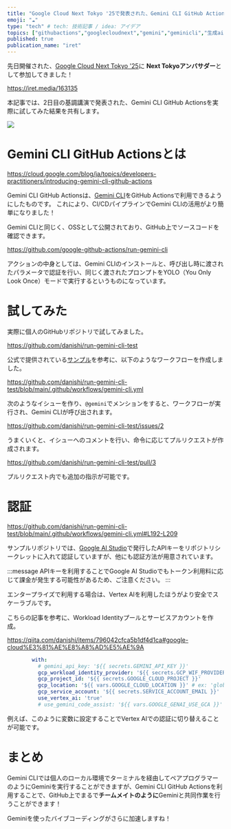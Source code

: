 ```yaml
---
title: "Google Cloud Next Tokyo '25で発表された、Gemini CLI GitHub Actionsを試してみた"
emoji: "☁️"
type: "tech" # tech: 技術記事 / idea: アイデア
topics: ["githubactions","googlecloudnext","gemini","geminicli","生成ai"]
published: true
publication_name: "iret"
---
```


先日開催された、[Google Cloud Next Tokyo '25](https://www.googlecloudevents.com/next-tokyo/)に **Next Tokyoアンバサダー**として参加してきました！

https://iret.media/163135

本記事では、2日目の基調講演で発表された、Gemini CLI GitHub Actionsを実際に試してみた結果を共有します。

![](https://storage.googleapis.com/zenn-user-upload/775c777bc2e8-20250810.png)

# Gemini CLI GitHub Actionsとは

https://cloud.google.com/blog/ja/topics/developers-practitioners/introducing-gemini-cli-github-actions

Gemini CLI GitHub Actionsは、[Gemini CLI](https://cloud.google.com/blog/ja/topics/developers-practitioners/introducing-gemini-cli)をGitHub Actionsで利用できるようにしたものです。
これにより、CI/CDパイプラインでGemini CLIの活用がより簡単になりました！

Gemini CLIと同じく、OSSとして公開されており、GitHub上でソースコードを確認できます。

https://github.com/google-github-actions/run-gemini-cli

アクションの中身としては、Gemini CLIのインストールと、呼び出し時に渡されたパラメータで認証を行い、同じく渡されたプロンプトをYOLO（You Only Look Once）モードで実行するというものになっています。

# 試してみた
実際に個人のGitHubリポジトリで試してみました。

https://github.com/danishi/run-gemini-cli-test

公式で提供されている[サンプル](https://github.com/google-github-actions/run-gemini-cli/blob/9da55331df5ce66d7b676a3a134e3abe13b7d00c/.github/workflows/gemini-cli.yml)を参考に、以下のようなワークフローを作成しました。

https://github.com/danishi/run-gemini-cli-test/blob/main/.github/workflows/gemini-cli.yml

次のようなイシューを作り、`@gemini`でメンションをすると、ワークフローが実行され、Gemini CLIが呼び出されます。

https://github.com/danishi/run-gemini-cli-test/issues/2

うまくいくと、イシューへのコメントを行い、命令に応じてプルリクエストが作成されます。

https://github.com/danishi/run-gemini-cli-test/pull/3

プルリクエスト内でも追加の指示が可能です。

# 認証

https://github.com/danishi/run-gemini-cli-test/blob/main/.github/workflows/gemini-cli.yml#L192-L209

サンプルリポジトリでは、[Google AI Studio](https://aistudio.google.com/)で発行したAPIキーをリポジトリシークレットに入れて認証していますが、他にも認証方法が用意されています。

:::message
APIキーを利用することでGoogle AI Studioでもトークン利用料に応じて課金が発生する可能性があるため、ご注意ください。
:::

エンタープライズで利用する場合は、Vertex AIを利用したほうがより安全でスケーラブルです。

こちらの記事を参考に、Workload Identityプールとサービスアカウントを作成。

https://qiita.com/danishi/items/796042cfca5b1df4d1ca#google-cloud%E3%81%AE%E8%A8%AD%E5%AE%9A

```yaml
        with:
          # gemini_api_key: '${{ secrets.GEMINI_API_KEY }}'
          gcp_workload_identity_provider: '${{ secrets.GCP_WIF_PROVIDER }}'
          gcp_project_id: '${{ secrets.GOOGLE_CLOUD_PROJECT }}'
          gcp_location: '${{ vars.GOOGLE_CLOUD_LOCATION }}' # ex: 'global'
          gcp_service_account: '${{ secrets.SERVICE_ACCOUNT_EMAIL }}'
          use_vertex_ai: 'true'
          # use_gemini_code_assist: '${{ vars.GOOGLE_GENAI_USE_GCA }}'
```

例えば、このように変数に設定することでVertex AIでの認証に切り替えることが可能です。

# まとめ
Gemini CLIでは個人のローカル環境でターミナルを経由してペアプログラマーのようにGeminiを実行することができますが、Gemini CLI GitHub Actionsを利用することで、GitHub上でまるで**チームメイトのように**Geminiと共同作業を行うことができます！

Geminiを使ったバイブコーディングがさらに加速しますね！
